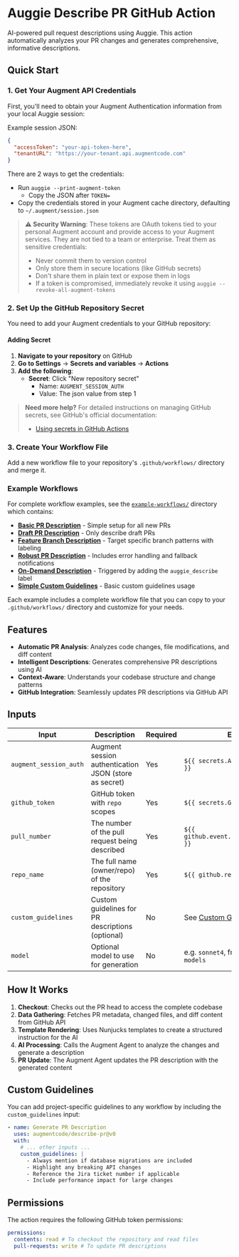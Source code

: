# Auggie Describe PR GitHub Action

AI-powered pull request descriptions using Auggie. This action automatically analyzes your PR changes and generates comprehensive, informative descriptions.

## Quick Start

### 1. Get Your Augment API Credentials

First, you'll need to obtain your Augment Authentication information from your local Auggie session:

Example session JSON:

```json
{
  "accessToken": "your-api-token-here",
  "tenantURL": "https://your-tenant.api.augmentcode.com"
}
```

There are 2 ways to get the credentials:

- Run `auggie --print-augment-token`
  - Copy the JSON after `TOKEN=`
- Copy the credentials stored in your Augment cache directory, defaulting to `~/.augment/session.json`

> **⚠️ Security Warning**: These tokens are OAuth tokens tied to your personal Augment account and provide access to your Augment services. They are not tied to a team or enterprise. Treat them as sensitive credentials:
>
> - Never commit them to version control
> - Only store them in secure locations (like GitHub secrets)
> - Don't share them in plain text or expose them in logs
> - If a token is compromised, immediately revoke it using `auggie --revoke-all-augment-tokens`

### 2. Set Up the GitHub Repository Secret

You need to add your Augment credentials to your GitHub repository:

#### Adding Secret

1. **Navigate to your repository** on GitHub
2. **Go to Settings** → **Secrets and variables** → **Actions**
3. **Add the following**:
   - **Secret**: Click "New repository secret"
     - Name: `AUGMENT_SESSION_AUTH`
     - Value: The json value from step 1

> **Need more help?** For detailed instructions on managing GitHub secrets, see GitHub's official documentation:
>
> - [Using secrets in GitHub Actions](https://docs.github.com/en/actions/security-guides/using-secrets-in-github-actions)

### 3. Create Your Workflow File

Add a new workflow file to your repository's `.github/workflows/` directory and merge it.

### Example Workflows

For complete workflow examples, see the [`example-workflows/`](./example-workflows/) directory which contains:

- **[Basic PR Description](./example-workflows/basic-pr-description.yml)** - Simple setup for all new PRs
- **[Draft PR Description](./example-workflows/draft-pr-description.yml)** - Only describe draft PRs
- **[Feature Branch Description](./example-workflows/feature-branch-description.yml)** - Target specific branch patterns with labeling
- **[Robust PR Description](./example-workflows/robust-pr-description.yml)** - Includes error handling and fallback notifications
- **[On-Demand Description](./example-workflows/on-demand-description.yml)** - Triggered by adding the `auggie_describe` label
- **[Simple Custom Guidelines](./example-workflows/simple-custom-guidelines.yml)** - Basic custom guidelines usage

Each example includes a complete workflow file that you can copy to your `.github/workflows/` directory and customize for your needs.

## Features

- **Automatic PR Analysis**: Analyzes code changes, file modifications, and diff content
- **Intelligent Descriptions**: Generates comprehensive PR descriptions using AI
- **Context-Aware**: Understands your codebase structure and change patterns
- **GitHub Integration**: Seamlessly updates PR descriptions via GitHub API

## Inputs

| Input                  | Description                                           | Required | Example                                             |
| ---------------------- | ----------------------------------------------------- | -------- | --------------------------------------------------- |
| `augment_session_auth` | Augment session authentication JSON (store as secret) | Yes      | `${{ secrets.AUGMENT_SESSION_AUTH }}`               |
| `github_token`         | GitHub token with `repo` scopes                       | Yes      | `${{ secrets.GITHUB_TOKEN }}`                       |
| `pull_number`          | The number of the pull request being described        | Yes      | `${{ github.event.pull_request.number }}`           |
| `repo_name`            | The full name (owner/repo) of the repository          | Yes      | `${{ github.repository }}`                          |
| `custom_guidelines`    | Custom guidelines for PR descriptions (optional)      | No       | See [Custom Guidelines](#custom-guidelines) section |
| `model`                | Optional model to use for generation                  | No       | e.g. `sonnet4`, from `auggie --list-models`         |

## How It Works

1. **Checkout**: Checks out the PR head to access the complete codebase
2. **Data Gathering**: Fetches PR metadata, changed files, and diff content from GitHub API
3. **Template Rendering**: Uses Nunjucks templates to create a structured instruction for the AI
4. **AI Processing**: Calls the Augment Agent to analyze the changes and generate a description
5. **PR Update**: The Augment Agent updates the PR description with the generated content

## Custom Guidelines

You can add project-specific guidelines to any workflow by including the `custom_guidelines` input:

```yaml
- name: Generate PR Description
  uses: augmentcode/describe-pr@v0
  with:
    # ... other inputs ...
    custom_guidelines: |
      - Always mention if database migrations are included
      - Highlight any breaking API changes
      - Reference the Jira ticket number if applicable
      - Include performance impact for large changes
```

## Permissions

The action requires the following GitHub token permissions:

```yaml
permissions:
  contents: read # To checkout the repository and read files
  pull-requests: write # To update PR descriptions
```
